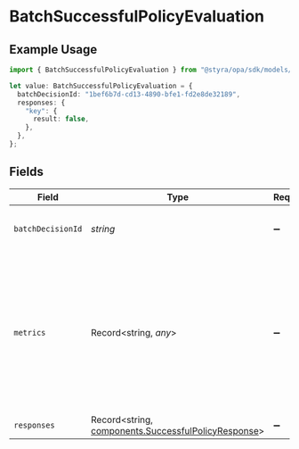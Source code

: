 # BatchSuccessfulPolicyEvaluation

## Example Usage

```typescript
import { BatchSuccessfulPolicyEvaluation } from "@styra/opa/sdk/models/components";

let value: BatchSuccessfulPolicyEvaluation = {
  batchDecisionId: "1bef6b7d-cd13-4890-bfe1-fd2e8de32189",
  responses: {
    "key": {
      result: false,
    },
  },
};
```

## Fields

| Field                                                                                                                                  | Type                                                                                                                                   | Required                                                                                                                               | Description                                                                                                                            | Example                                                                                                                                |
| -------------------------------------------------------------------------------------------------------------------------------------- | -------------------------------------------------------------------------------------------------------------------------------------- | -------------------------------------------------------------------------------------------------------------------------------------- | -------------------------------------------------------------------------------------------------------------------------------------- | -------------------------------------------------------------------------------------------------------------------------------------- |
| `batchDecisionId`                                                                                                                      | *string*                                                                                                                               | :heavy_minus_sign:                                                                                                                     | N/A                                                                                                                                    | 1bef6b7d-cd13-4890-bfe1-fd2e8de32189                                                                                                   |
| `metrics`                                                                                                                              | Record<string, *any*>                                                                                                                  | :heavy_minus_sign:                                                                                                                     | If query metrics are enabled, this field contains query performance metrics collected during the parse, compile, and evaluation steps. |                                                                                                                                        |
| `responses`                                                                                                                            | Record<string, [components.SuccessfulPolicyResponse](../../../sdk/models/components/successfulpolicyresponse.md)>                      | :heavy_minus_sign:                                                                                                                     | N/A                                                                                                                                    |                                                                                                                                        |